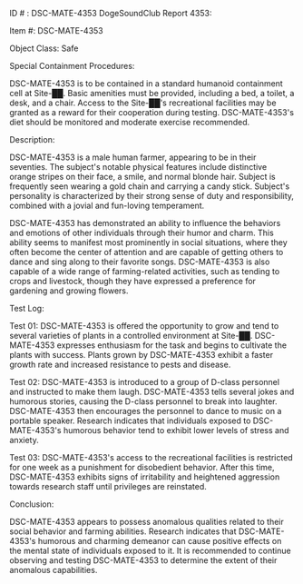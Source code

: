 ID # : DSC-MATE-4353
DogeSoundClub Report 4353:

Item #: DSC-MATE-4353

Object Class: Safe

Special Containment Procedures:

DSC-MATE-4353 is to be contained in a standard humanoid containment cell at Site-██. Basic amenities must be provided, including a bed, a toilet, a desk, and a chair. Access to the Site-██'s recreational facilities may be granted as a reward for their cooperation during testing. DSC-MATE-4353's diet should be monitored and moderate exercise recommended.

Description:

DSC-MATE-4353 is a male human farmer, appearing to be in their seventies. The subject's notable physical features include distinctive orange stripes on their face, a smile, and normal blonde hair. Subject is frequently seen wearing a gold chain and carrying a candy stick. Subject's personality is characterized by their strong sense of duty and responsibility, combined with a jovial and fun-loving temperament.

DSC-MATE-4353 has demonstrated an ability to influence the behaviors and emotions of other individuals through their humor and charm. This ability seems to manifest most prominently in social situations, where they often become the center of attention and are capable of getting others to dance and sing along to their favorite songs. DSC-MATE-4353 is also capable of a wide range of farming-related activities, such as tending to crops and livestock, though they have expressed a preference for gardening and growing flowers.

Test Log:

Test 01:
DSC-MATE-4353 is offered the opportunity to grow and tend to several varieties of plants in a controlled environment at Site-██. DSC-MATE-4353 expresses enthusiasm for the task and begins to cultivate the plants with success. Plants grown by DSC-MATE-4353 exhibit a faster growth rate and increased resistance to pests and disease.

Test 02:
DSC-MATE-4353 is introduced to a group of D-class personnel and instructed to make them laugh. DSC-MATE-4353 tells several jokes and humorous stories, causing the D-class personnel to break into laughter. DSC-MATE-4353 then encourages the personnel to dance to music on a portable speaker. Research indicates that individuals exposed to DSC-MATE-4353's humorous behavior tend to exhibit lower levels of stress and anxiety.

Test 03:
DSC-MATE-4353's access to the recreational facilities is restricted for one week as a punishment for disobedient behavior. After this time, DSC-MATE-4353 exhibits signs of irritability and heightened aggression towards research staff until privileges are reinstated.

Conclusion:

DSC-MATE-4353 appears to possess anomalous qualities related to their social behavior and farming abilities. Research indicates that DSC-MATE-4353's humorous and charming demeanor can cause positive effects on the mental state of individuals exposed to it. It is recommended to continue observing and testing DSC-MATE-4353 to determine the extent of their anomalous capabilities.